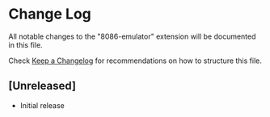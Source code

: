 # Change Log

All notable changes to the "8086-emulator" extension will be documented in this file.

Check [Keep a Changelog](http://keepachangelog.com/) for recommendations on how to structure this file.

## [Unreleased]

- Initial release